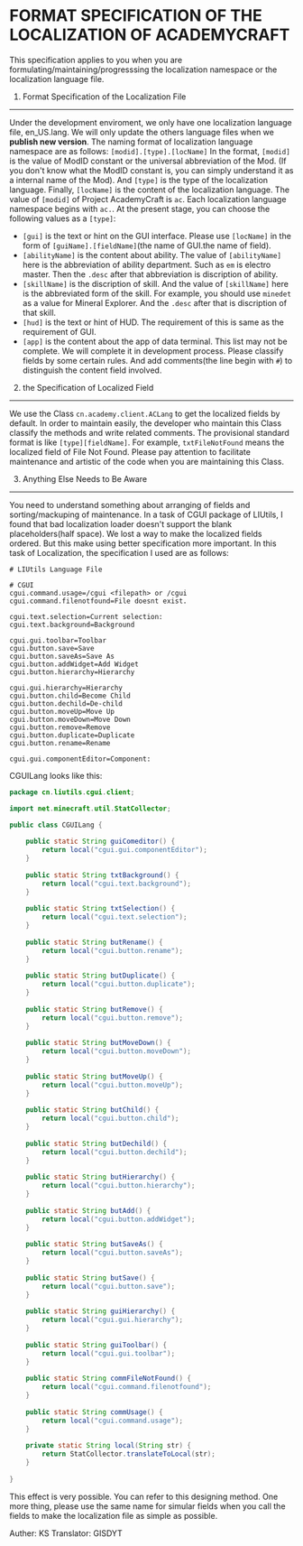 FORMAT SPECIFICATION OF THE LOCALIZATION OF ACADEMYCRAFT
===

This specification applies to you when you are formulating/maintaining/progresssing the localization namespace or the localization language file.


1. Format Specification of the Localization File
---

Under the development enviroment, we only have one localization language file, en_US.lang. We will only update the others language files when we **publish new version**. The naming format of localization language namespace are as follows:
`[modid].[type].[locName]`
In the format, `[modid]` is the value of ModID constant or the universal abbreviation of the Mod. (If you don't know what the ModID constant is, you can simply understand it as a internal name of the Mod). And `[type]` is the type of the localization language. Finally, `[locName]` is the content of the localization language.
The value of `[modid]` of Project AcademyCraft is `ac`. Each localization language namespace begins with `ac.`. At the present stage, you can choose the following values as a `[type]`:

*   `[gui]` is the text or hint on the GUI interface. Please use `[locName]` in the form of `[guiName].[fieldName]`(the name of GUI.the name of field).
*   `[abilityName]` is the content about ability. The value of `[abilityName]` here is the abbreviation of ability department. Such as `em` is electro master. Then the `.desc` after that abbreviation is discription of ability.
*   `[skillName]` is the discription of skill. And the value of `[skillName]` here is the abbreviated form of the skill. For example, you should use `minedet` as a value for Mineral Explorer. And the `.desc` after that is discription of that skill.
*   `[hud]` is the text or hint of HUD. The requirement of this is same as the requirement of GUI.
*   `[app]` is the content about the app of data terminal.
This list may not be complete. We will complete it in development process.
Please classify fields by some certain rules. And add comments(the line begin with `#`) to distinguish the content field involved.

2. the Specification of Localized Field
---

We use the Class `cn.academy.client.ACLang` to get the localized fields by default. In order to maintain easily, the developer who maintain this Class classify the methods and write related comments.
The provisional standard format is like `[type][fieldName]`. For example, `txtFileNotFound` means the localized field of File Not Found.
Please pay attention to facilitate maintenance and artistic of the code when you are maintaining this Class.


3. Anything Else Needs to Be Aware
---

You need to understand something about arranging of fields and sorting/mackuping of maintenance. In a task of CGUI package of LIUtils,
I found that bad localization loader doesn't support the blank placeholders(half space). We lost a way to make the localized fields ordered. But this make using better specification more important.
In this task of Localization, the specification I used are as follows:

```
# LIUtils Language File

# CGUI
cgui.command.usage=/cgui <filepath> or /cgui
cgui.command.filenotfound=File doesnt exist.

cgui.text.selection=Current selection: 
cgui.text.background=Background

cgui.gui.toolbar=Toolbar
cgui.button.save=Save
cgui.button.saveAs=Save As
cgui.button.addWidget=Add Widget
cgui.button.hierarchy=Hierarchy

cgui.gui.hierarchy=Hierarchy
cgui.button.child=Become Child
cgui.button.dechild=De-child
cgui.button.moveUp=Move Up
cgui.button.moveDown=Move Down
cgui.button.remove=Remove
cgui.button.duplicate=Duplicate
cgui.button.rename=Rename

cgui.gui.componentEditor=Component: 
```

CGUILang looks like this:
```java
package cn.liutils.cgui.client;

import net.minecraft.util.StatCollector;

public class CGUILang {
	
	public static String guiComeditor() {
		return local("cgui.gui.componentEditor");
	}
	
	public static String txtBackground() {
		return local("cgui.text.background");
	}
	
	public static String txtSelection() {
		return local("cgui.text.selection");
	}
	
	public static String butRename() {
		return local("cgui.button.rename");
	}
	
	public static String butDuplicate() {
		return local("cgui.button.duplicate");
	}
	
	public static String butRemove() {
		return local("cgui.button.remove");
	}
	
	public static String butMoveDown() {
		return local("cgui.button.moveDown");
	}
	
	public static String butMoveUp() {
		return local("cgui.button.moveUp");
	}
	
	public static String butChild() {
		return local("cgui.button.child");
	}
	
	public static String butDechild() {
		return local("cgui.button.dechild");
	}
	
	public static String butHierarchy() {
		return local("cgui.button.hierarchy");
	}
	
	public static String butAdd() {
		return local("cgui.button.addWidget");
	}
	
	public static String butSaveAs() {
		return local("cgui.button.saveAs");
	}
	
	public static String butSave() {
		return local("cgui.button.save");
	}
	
	public static String guiHierarchy() {
		return local("cgui.gui.hierarchy");
	}
	
	public static String guiToolbar() {
		return local("cgui.gui.toolbar");
	}
	 
	public static String commFileNotFound() {
		return local("cgui.command.filenotfound");
	}
	
	public static String commUsage() {
		return local("cgui.command.usage");
	}
	 
	private static String local(String str) {
		return StatCollector.translateToLocal(str);
	}
	
}
```

This effect is very possible. You can refer to this designing method.
One more thing, please use the same name for simular fields when you call the fields to make the localization file as simple as possible.

Auther: KS
Translator: GISDYT
